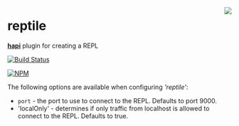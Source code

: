 <a href="https://github.com/spumko"><img src="https://raw.github.com/spumko/spumko/master/images/from.png" align="right" /></a>

# reptile

[**hapi**](https://github.com/spumko/hapi) plugin for creating a REPL

[![Build Status](https://secure.travis-ci.org/spumko/reptile.png)](http://travis-ci.org/spumko/reptile)

[![NPM](https://nodei.co/npm/reptile.png?downloads=true&stars=true)](https://nodei.co/npm/reptile/)



The following options are available when configuring _'reptile'_:

- `port` - the port to use to connect to the REPL.  Defaults to port 9000.
- 'localOnly' - determines if only traffic from localhost is allowed to connect to the REPL.  Defaults to true.
